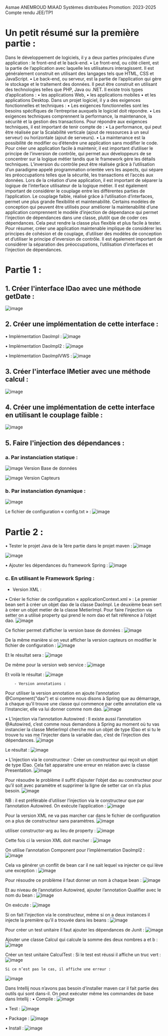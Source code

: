 Asmae ANEMROUD                                                                                                        MIAAD 
Systèmes distribuées                                                                                          Promotion: 2023-2025
                                                          Compte rendu JEE/TP1

# Un petit résumé sur la première partie :
Dans le développement de logiciels, il y a deux parties principales d’une application : le front-end et le back-end.
•	Le front-end, ou côté client, est la partie de l’application avec laquelle les utilisateurs interagissent. Il est généralement construit en utilisant des langages tels que HTML, CSS et JavaScript.
•	Le back-end, ou serveur, est la partie de l’application qui gère le stockage et le traitement des données. Il peut être construit en utilisant des technologies telles que PHP, Java ou .NET.
Il existe trois types d’applications : 
•	les applications Web, 
•	les applications mobiles 
•	et les applications Desktop.
Dans un projet logiciel, il y a des exigences fonctionnelles et techniques :
•	Les exigences fonctionnelles sont les besoins spécifiques de l’entreprise auxquels le logiciel doit répondre.
•	Les exigences techniques comprennent la performance, la maintenance, la sécurité et la gestion des transactions.
Pour répondre aux exigences techniques, il est important de tenir compte de : 
•	La performance, qui peut être réalisée par la Scalabilité verticale (ajout de ressources à un seul serveur) ou horizontale (ajout de serveurs).
•	La maintenance est la possibilité de modifier ou d’étendre une application sans modifier le code.
Pour créer une application facile à maintenir, il est important d’utiliser le principe de l’inversion de contrôle, qui permet aux développeurs de se concentrer sur la logique métier tandis que le framework gère les détails techniques.
L’inversion du contrôle peut être réalisée grâce à l’utilisation d’un paradigme appelé programmation orientée vers les aspects, qui sépare les préoccupations telles que la sécurité, les transactions et l’accès aux données.
Lors de la création d’une application, il est important de séparer la logique de l’interface utilisateur de la logique métier.
Il est également important de considérer le couplage entre les différentes parties de l’application. Le couplage faible, réalisé grâce à l’utilisation d’interfaces, permet une plus grande flexibilité et maintenabilité.
Certains modèles de conception qui peuvent être utilisés pour améliorer la maintenabilité d’une application comprennent le modèle d’injection de dépendance qui permet l’injection de dépendances dans une classe, plutôt que de coder ces dépendances. Cela peut rendre la classe plus flexible et plus facile à tester.
Pour résumer, créer une application maintenable implique de considérer les principes de cohésion et de couplage, d’utiliser des modèles de conception et d’utiliser le principe d’inversion de contrôle. Il est également important de considérer la séparation des préoccupations, l’utilisation d’interfaces et l’injection de dépendances.
# Partie 1 :
## 1.	Créer l'interface IDao avec une méthode getDate :
   ![image](https://github.com/AsmaeANEMROUD/AsmaeANEMROUD_JEE/assets/164891923/ff8b3785-80ac-46d3-935e-cb83a00bdd91)

## 2.	Créer une implémentation de cette interface :
•	Implémentation DaoImpl :
![image](https://github.com/AsmaeANEMROUD/AsmaeANEMROUD_JEE/assets/164891923/a290f550-9ddc-4efd-b086-dc17d0c7212a)

•	Implémentation DaoImpl2 :
![image](https://github.com/AsmaeANEMROUD/AsmaeANEMROUD_JEE/assets/164891923/a63ade46-4c8f-414f-8b61-dc95f2305660)

•	Implémentation DaoImplVWS :
![image](https://github.com/AsmaeANEMROUD/AsmaeANEMROUD_JEE/assets/164891923/6e61130d-e0dd-4c85-986f-384743171b07)

## 3.	Créer l'interface IMetier avec une méthode calcul :
![image](https://github.com/AsmaeANEMROUD/AsmaeANEMROUD_JEE/assets/164891923/f8af51b8-f1ee-490a-acae-f19ce371a93c)

## 4.	Créer une implémentation de cette interface en utilisant le couplage faible :
![image](https://github.com/AsmaeANEMROUD/AsmaeANEMROUD_JEE/assets/164891923/c8714d45-eb1e-4198-9c42-3c97294172a5)

## 5.	Faire l'injection des dépendances :
### a.	Par instanciation statique :
![image](https://github.com/AsmaeANEMROUD/AsmaeANEMROUD_JEE/assets/164891923/d791e258-d734-4b0e-9e88-07f190c41a7e)
                                                        Version Base de données

![image](https://github.com/AsmaeANEMROUD/AsmaeANEMROUD_JEE/assets/164891923/558c5d3c-cdfd-4c88-b095-fe0326a3d5a5)
                                                            Version Capteurs

### b.	Par instanciation dynamique :
![image](https://github.com/AsmaeANEMROUD/AsmaeANEMROUD_JEE/assets/164891923/f50a71c4-cccd-4252-9a51-6422329fae8a)

Le fichier de configuration « config.txt » :
![image](https://github.com/AsmaeANEMROUD/AsmaeANEMROUD_JEE/assets/164891923/73795198-67e1-4fcc-aff6-41a92e5a0cdc)

# Partie 2 :
•	Tester le projet Java de la 1ère partie dans le projet maven :
![image](https://github.com/AsmaeANEMROUD/AsmaeANEMROUD_JEE/assets/164891923/27b75aa6-e33a-4d38-9138-edb42fd26966)

![image](https://github.com/AsmaeANEMROUD/AsmaeANEMROUD_JEE/assets/164891923/38780af6-7704-4917-9528-e82368d34971)

•	Ajouter les dépendances du framework Spring :
![image](https://github.com/AsmaeANEMROUD/AsmaeANEMROUD_JEE/assets/164891923/607eff54-5621-4884-a0ff-670405841258)

### c.	En utilisant le Framework Spring :
  - Version XML :

•	Créer le fichier de configuration « applicationContext.xml » :
Le premier bean sert à créer un objet dao de la classe DaoImpl.
Le deuxième bean sert à créer un objet metier de la classe MetierImpl.
Pour faire l’injection via setter on a utilisé property qui prend le nom dao et fait référence à l’objet dao.
![image](https://github.com/AsmaeANEMROUD/AsmaeANEMROUD_JEE/assets/164891923/6a644959-5c11-4e89-836c-a7621df9b9b7)

Ce fichier permet d’afficher la version base de données :
![image](https://github.com/AsmaeANEMROUD/AsmaeANEMROUD_JEE/assets/164891923/2f315eba-7bf0-46d2-a823-de10decab981)

De la même manière si on veut afficher la version capteurs on modifier le fichier de configuration :
![image](https://github.com/AsmaeANEMROUD/AsmaeANEMROUD_JEE/assets/164891923/db7c90b9-5c58-4427-a758-a5be8d5779fc)

Et le résultat sera :
![image](https://github.com/AsmaeANEMROUD/AsmaeANEMROUD_JEE/assets/164891923/bba1cb36-2fd2-411c-89a5-1890f2f00117)

De même pour la version web service :
![image](https://github.com/AsmaeANEMROUD/AsmaeANEMROUD_JEE/assets/164891923/e9a39b06-0135-45c7-b10d-ff4130823118)

Et voilà le résultat :
![image](https://github.com/AsmaeANEMROUD/AsmaeANEMROUD_JEE/assets/164891923/ece16779-ee4a-4934-a801-6327425ed556)

 		- Version annotations :
Pour utiliser la version annotation en ajoute l’annotation @Compenent("dao") et si comme nous disons à Spring que au démarrage, à chaque qu’il trouve une classe qui commence par cette annotation elle va l’instancier, elle va lui donner comme nom dao.
![image](https://github.com/AsmaeANEMROUD/AsmaeANEMROUD_JEE/assets/164891923/5881fa8e-6004-4266-846f-f7e5846e30cc)

•	L’injection via l’annotation Autowired :
Il existe aussi l’annotation @Autowired, c’est comme nous demandons à Spring au moment où tu vas instancier la classe MetierImpl cherche moi un objet de type IDao et si tu le trouve tu vas me l’injecter dans la variable dao, c’est de l’injection des dépendances.
![image](https://github.com/AsmaeANEMROUD/AsmaeANEMROUD_JEE/assets/164891923/e977a913-0071-4164-b89e-92033e126c1f)

Le résultat :
![image](https://github.com/AsmaeANEMROUD/AsmaeANEMROUD_JEE/assets/164891923/a6edcd40-6cf8-4381-b013-3591328f015a)

•	L’injection via le constructeur :
Créer un constructeur qui reçoit un objet de type IDao.
Cela fait apparaitre une erreur en relation avec la classe Presentation.
![image](https://github.com/AsmaeANEMROUD/AsmaeANEMROUD_JEE/assets/164891923/704b1bba-e4b0-4c28-89f6-cda1982ce2b8)

Pour résoudre le problème il suffit d’ajouter l’objet dao au constructeur pour qu’il soit avec paramètre et supprimer la ligne de setter car on n’a plus besoin.
![image](https://github.com/AsmaeANEMROUD/AsmaeANEMROUD_JEE/assets/164891923/5d5dcc42-ec08-4e92-894c-c8d23ee9e40c)

NB : il est préférable d’utiliser l’injection via le constructeur que par l’annotation Autowired.
On exécute l’application :
![image](https://github.com/AsmaeANEMROUD/AsmaeANEMROUD_JEE/assets/164891923/a7da9166-152a-4210-b6bf-571e14d4ca2e)

Pour la version XML ne va pas marcher car dans le fichier de configuration on a plus de constructeur sans paramètres.
![image](https://github.com/AsmaeANEMROUD/AsmaeANEMROUD_JEE/assets/164891923/e0ba5aeb-c67f-4d6d-8b9c-dda03fb7abe6)

utiliser constructor-arg au lieu de property :
![image](https://github.com/AsmaeANEMROUD/AsmaeANEMROUD_JEE/assets/164891923/89835710-9234-4e6a-8127-b3baedd8bd08)

Cette fois ci la version XML doit marcher :
![image](https://github.com/AsmaeANEMROUD/AsmaeANEMROUD_JEE/assets/164891923/2053e54a-fb0f-494b-9fa0-4cd633ea8fec)

On utilise l’annotation Component pour l’implémentation DaoImpl2 :
![image](https://github.com/AsmaeANEMROUD/AsmaeANEMROUD_JEE/assets/164891923/c1043942-60f1-4a2f-a0ac-5a850c87acb4)

Cela va générer un conflit de bean car il ne sait lequel va injecter ce qui lève une exception :
![image](https://github.com/AsmaeANEMROUD/AsmaeANEMROUD_JEE/assets/164891923/c33239dc-4faf-4560-aa9c-2deec9531f6d)

Pour résoudre ce problème il faut donner un nom à chaque bean :
![image](https://github.com/AsmaeANEMROUD/AsmaeANEMROUD_JEE/assets/164891923/65210af6-762f-4399-a5a0-e94480efb1bb)

Et au niveau de l’annotation Autowired, ajouter l’annotation Qualifier avec le nom du bean :
![image](https://github.com/AsmaeANEMROUD/AsmaeANEMROUD_JEE/assets/164891923/c141c93f-5fe5-4658-801d-d15d246d182a)

On exécute :
![image](https://github.com/AsmaeANEMROUD/AsmaeANEMROUD_JEE/assets/164891923/17870b83-d7cf-486a-9617-e13bbdaba5be)

Si on fait l’injection via le constructeur, même si on a deux instances il injecte la première qu’il a trouvée dans les beans :
![image](https://github.com/AsmaeANEMROUD/AsmaeANEMROUD_JEE/assets/164891923/a1ae277a-94e8-440c-a5fe-38e748b8f43d)

Pour créer un test unitaire il faut ajouter les dépendances de Junit :
![image](https://github.com/AsmaeANEMROUD/AsmaeANEMROUD_JEE/assets/164891923/5cc2e125-1fdc-425d-a7e1-1a25e459ff0d)

Ajouter une classe Calcul qui calcule la somme des deux nombres a et b :
![image](https://github.com/AsmaeANEMROUD/AsmaeANEMROUD_JEE/assets/164891923/1365e978-728c-4135-999f-68deb614ab34)

Créer un test unitaire CalculTest :
	Si le test est réussi il affiche un truc vert :
![image](https://github.com/AsmaeANEMROUD/AsmaeANEMROUD_JEE/assets/164891923/6c7fe646-ee0c-4841-9175-330b4974a188)

	Si ce n’est pas le cas, il affiche une erreur :
![image](https://github.com/AsmaeANEMROUD/AsmaeANEMROUD_JEE/assets/164891923/4c129931-9777-4f5c-b237-5cab14f59737)


Dans Intellij nous n’avons pas besoin d’installer maven car il fait partie des outils qui sont dans-il.
On peut exécuter même les commandes de base dans Intellij :
•	Compile :
![image](https://github.com/AsmaeANEMROUD/AsmaeANEMROUD_JEE/assets/164891923/8d21ad33-7f31-4656-832f-7b048a35ebd3)

•	Test :
![image](https://github.com/AsmaeANEMROUD/AsmaeANEMROUD_JEE/assets/164891923/e8d48515-38aa-4cd9-bc40-072c970d6add)

•	Package :
![image](https://github.com/AsmaeANEMROUD/AsmaeANEMROUD_JEE/assets/164891923/0dcab9b3-042f-49ed-8f47-0e0f33a287d4)

•	Install :
![image](https://github.com/AsmaeANEMROUD/AsmaeANEMROUD_JEE/assets/164891923/44a6ca66-9e56-4107-aa66-294ad93d2098)

